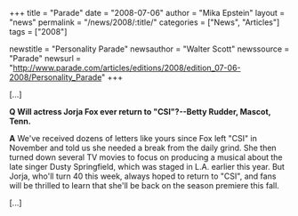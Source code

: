 +++
title = "Parade"
date = "2008-07-06"
author = "Mika Epstein"
layout = "news"
permalink = "/news/2008/:title/"
categories = ["News", "Articles"]
tags = ["2008"]

newstitle = "Personality Parade"
newsauthor = "Walter Scott"
newssource = "Parade"
newsurl = "http://www.parade.com/articles/editions/2008/edition_07-06-2008/Personality_Parade"
+++

[...]

**Q Will actress Jorja Fox ever return to "CSI"?--Betty Rudder, Mascot, Tenn.**

**A** We've received dozens of letters like yours since Fox left "CSI" in November and told us she needed a break from the daily grind. She then turned down several TV movies to focus on producing a musical about the late singer Dusty Springfield, which was staged in L.A. earlier this year. But Jorja, who'll turn 40 this week, always hoped to return to "CSI", and fans will be thrilled to learn that she'll be back on the season premiere this fall. 

[...]  
